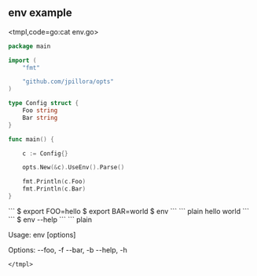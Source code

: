 ## env example

<tmpl,code=go:cat env.go>
``` go 
package main

import (
	"fmt"

	"github.com/jpillora/opts"
)

type Config struct {
	Foo string
	Bar string
}

func main() {

	c := Config{}

	opts.New(&c).UseEnv().Parse()

	fmt.Println(c.Foo)
	fmt.Println(c.Bar)
}
```
</tmpl>
```
$ export FOO=hello
$ export BAR=world
$ env
```
<tmpl,code:(export FOO=hello && export BAR=world && go run env.go)>
``` plain 
hello
world
```
</tmpl>
```
$ env --help
```
<tmpl,code:go run env.go --help>
``` plain 

  Usage: env [options]
  
  Options:
  --foo, -f 
  --bar, -b 
  --help, -h
  
```
</tmpl>